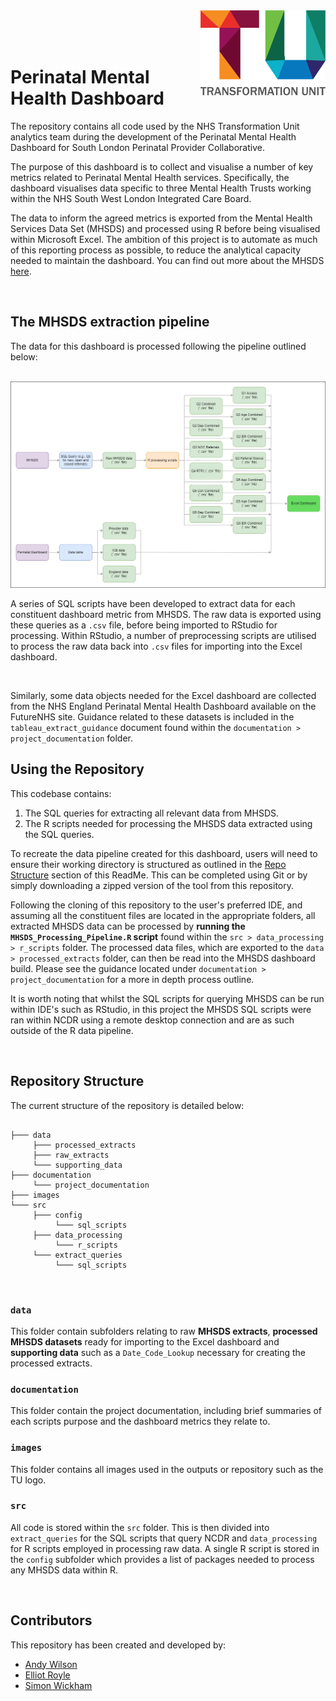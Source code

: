 <img src="images/TU_logo_large.png" alt="TU logo" width="200" align="right"/>

<br/>

<br/>

<br/>

# Perinatal Mental Health Dashboard

The repository contains all code used by the NHS Transformation Unit analytics team during the development of the Perinatal Mental Health Dashboard for South London Perinatal Provider Collaborative.

The purpose of this dashboard is to collect and visualise a number of key metrics related to Perinatal Mental Health services. Specifically, the dashboard visualises data specific to three Mental Health Trusts working within the NHS South West London Integrated Care Board. 

The data to inform the agreed metrics is exported from the Mental Health Services Data Set (MHSDS) and processed using R before being visualised within Microsoft Excel. The ambition of this project is to automate as much of this reporting process as possible, to reduce the analytical capacity needed to maintain the dashboard. You can find out more about the MHSDS [here](https://digital.nhs.uk/data-and-information/data-collections-and-data-sets/data-sets/mental-health-services-data-set).

<br/>

## The MHSDS extraction pipeline

The data for this dashboard is processed following the pipeline outlined below:

<br/>

<img src="images/data_pipeline.png" alt="data pipeline" width="1000" align="centre"/>

<br/>

A series of SQL scripts have been developed to extract data for each constituent dashboard metric from MHSDS. The raw data is exported using these queries as a `.csv` file, before being imported to RStudio for processing. Within RStudio, a number of preprocessing scripts are utilised to process the raw data back into `.csv` files for importing into the Excel dashboard.

<br/>

Similarly, some data objects needed for the Excel dashboard are collected from the NHS England Perinatal Mental Health Dashboard available on the FutureNHS site. Guidance related to these datasets is included in the `tableau_extract_guidance` document found within the `documentation > project_documentation` folder.

## Using the Repository

This codebase contains:

1. The SQL queries for extracting all relevant data from MHSDS.
2. The R scripts needed for processing the MHSDS data extracted using the SQL queries.

To recreate the data pipeline created for this dashboard, users will need to ensure their working directory is structured as outlined in the [Repo Structure](#repo-structure) section of this ReadMe. This can be completed using Git or by simply downloading a zipped version of the tool from this repository.

Following the cloning of this repository to the user's preferred IDE, and assuming all the constituent files are located in the appropriate folders, all extracted MHSDS data can be processed by **running the `MHSDS_Processing_Pipeline.R` script** found within the `src > data_processing > r_scripts` folder. The processed data files, which are exported to the `data > processed_extracts` folder, can then be read into the MHSDS dashboard build. Please see the guidance located under `documentation > project_documentation` for a more in depth process outline.

It is worth noting that whilst the SQL scripts for querying MHSDS can be run within IDE's such as RStudio, in this project the MHSDS SQL scripts were ran within NCDR using a remote desktop connection and are as such outside of the R data pipeline.

<br/>

## Repository Structure

The current structure of the repository is detailed below:

``` plaintext

├─── data
     ├─── processed_extracts
     ├─── raw_extracts
     └─── supporting_data
├─── documentation
     └─── project_documentation
├─── images
└─── src
     ├─── config
          └─── sql_scripts
     ├─── data_processing
          └─── r_scripts
     └─── extract_queries
          └─── sql_scripts

```

<br/>

### `data`
This folder contain subfolders relating to raw **MHSDS extracts**, **processed MHSDS datasets** ready for importing to the Excel dashboard and **supporting data** such as a `Date_Code_Lookup` necessary for creating the processed extracts. 

### `documentation`
This folder contain the project documentation, including brief summaries of each scripts purpose and the dashboard metrics they relate to.

### `images`
This folder contains all images used in the outputs or repository such as the TU logo.

### `src`
All code is stored within the `src` folder. This is then divided into `extract_queries` for the SQL scripts that query NCDR and `data_processing` for R scripts employed in processing raw data. A single R script is stored in the `config` subfolder which provides a list of packages needed to process any MHSDS data within R.


<br/>

## Contributors

This repository has been created and developed by:
-   [Andy Wilson](https://github.com/ASW-Analyst)
-   [Elliot Royle](https://github.com/elliotroyle)
-   [Simon Wickham](https://github.com/SiWickham)
